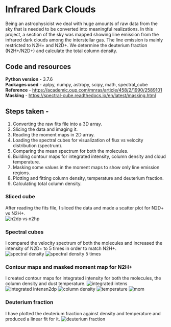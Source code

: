 # Infrared Dark Clouds

Being an astrophysicist we deal with huge amounts of raw data from the sky that is needed to be converted into meaningful realizations. In this project, a section of the sky was mapped showing line emission from the infrared dark clouds among the interstellar gas. The line emission is mainly restricted to N2H+ and N2D+. We determine the deuterium fraction (N2H+/N2D+) and calculate the total column density.

## Code and resources 
**Python version** - 3.7.6  
**Packages used** - aplpy, numpy, astropy, scipy, math, spectral_cube  
**Reference** - https://academic.oup.com/mnras/article/458/2/1990/2589101  
**Masking** - https://spectral-cube.readthedocs.io/en/latest/masking.html

## Steps taken -
1. Converting the raw fits file into a 3D array.
2. Slicing the data and imaging it.
3. Reading the moment maps in 2D array.
4. Loading the spectral cubes for visualization of flux vs velocity distribution (spectrum).
5. Comparing the mean spectrum for both the molecules.
6. Building contour maps for integrated intensity, column density and cloud temperature.
7. Masking some values in the moment maps to show only line emission regions.
8. Plotting and fitting column density, temperature and deuterium fraction.
9. Calculating total column density.

### Sliced cube
After reading the fits file, I sliced the data and made a scatter plot for N2D+ vs N2H+.  
![n2dp vs n2hp](/images/N2D+_vs_N2H+.png)

### Spectral cubes
I compared the velocity spectrum of both the molecules and increased the intensity of N2D+ to 5 times in order to match N2H+.  
![spectral density](/images/vel_spec.png) ![spectral density 5 times](/images/vel_spec_factor5.png)

### Contour maps and masked moment map for N2H+
I created contour maps for integrated intensity for both the molecules, the column density and dust temperature.
![integrated intens](/images/contour_intensity_n2hp.png) ![integrated intensn2dp](/images/contour_intensity_n2dp.png)
![column density](/images/contour_coldens.png) ![temperature](/images/contour_temp.png)
![mom](/images/masked_n2hp_mom.png)

### Deuterium fraction
I have plotted the deuterium fraction against density and temperature and produced a linear fit for it.
![deuterium fraction](/images/dfrac.png)
